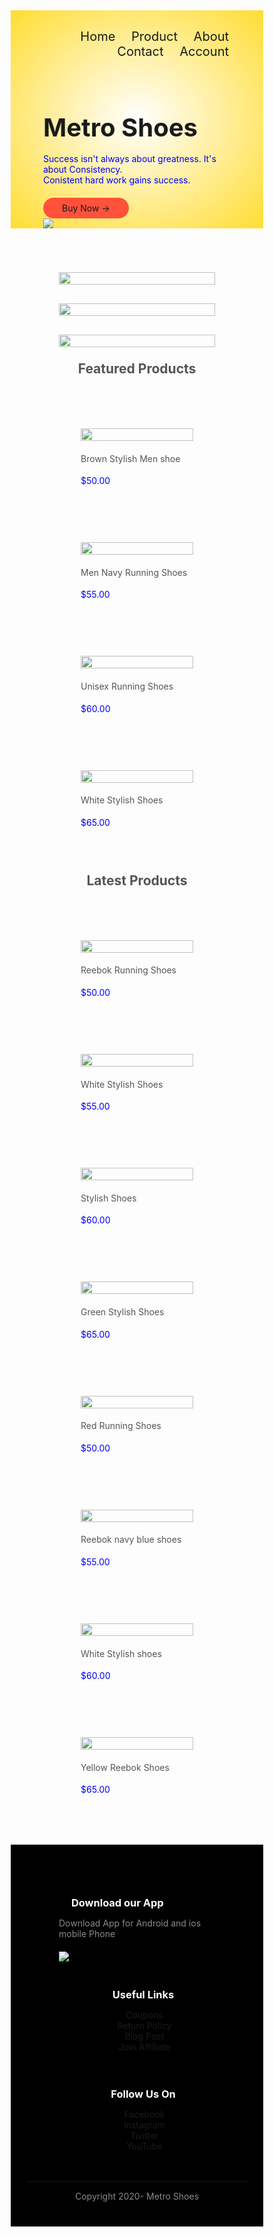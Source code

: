 <html lang="en">
<head>
    <meta charset="UTF-8">
    <meta name="viewport" content="width=device-width, initial-scale=1.0">
    <title>Metro Shoes</title>
    <link rel="stylesheet" href="p.css">
    <link href="https://fonts.googleapis.com/css2?family=Poppins:wght@400;500;600;700&display=swap" rel="stylesheet">
    <link rel="stylesheet" href="https://stackpath.bootstrapcdn.com/font-awesome/4.7.0/css/font-awesome.min.css">
    <style>
    *{
    box-sizing: border-box;
}
.navbar{
    display: flex;
    padding:10px;
}
nav{
    flex :   auto      ;
    text-align: right;
    font-size: 20px;
}
nav ul{
    display: inline-block;
    list-style-type: none;
}
nav ul li{
    display: inline-block;
    margin-right: 20px; 
}
nav li:hover{
    background:#FFF3F3;
}
a{
    text-decoration: none;
    color: red;
}
p{
    color:blue;
    margin-bottom: 20px;
}
.container{
    max-width: 1300px;
    margin:auto;
    padding-left: 25px;
    padding-right: 25px;
}
.row{
    display: flex;
    align-items: center;
    flex-wrap: wrap;
    justify-content: space-around;
}
.col-2{
    flex-basis:50%;
    min-width:300px;
}
.col-2 img{
    max-width:100%;
    padding:0px 0;   
}
.col-2 h1{
    font-size: 40px;
    line-height: 0px;
    margin: 10px 0px;    
}   
.btn{
    display: inline-block;
    background:#ff523b;
    color: #fff;
    padding:8px 30px;
    border-radius: 30px;
}
.btn:hover{
    background: #563434;
}
.header{
    background: radial-gradient(#fff, #fd3) ;
}
.header .row{
    margin-top: 70px;
}
.categories{
    margin:70px 0;
}
.col-3{
    flex-basis:30%;
    min-width: 250px;
    margin-bottom: 30px;
}
.col-3 img{
    width:100%;
}
.small-container{
    max-width:1080px;
    margin:auto;
    padding-left: 25px;
    padding-right: 25px;
}
.col-4{
    flex-basis:25%;
    padding:10px;
    min-width:200px;
    margin-bottom: 50px;     
}
.col-4 img{
    width: 100%;
}
.title{
    text-align: center;
    margin: 0 auto 80px;
    position:relative;
    line-height:10px;
    color: #555;
}
h4{
    color:#555;
    font-weight:normal;
}
.col-4 p{
    font-size:14px;
}
.rating .fa{
    color:#ff523b
}
.footer{
    background: black; 
    color: #8a8a8a;
    font-size: 14px;
    padding:60px 0 20px;    
}
.footer p{
    color: #8a8a8a;
}
.footer h3{
    color: #fff;
    margin-bottom: 11px;
    margin-left: 20px   ;
}
.footer-col-1{
    flex-basis: 30%;
}
.footer-col-3, .footer-col-4{
    flex-basis: 12%;
    text-align:center;
}
.footer-col-1, .footer-col-3, .footer-col-4{
    min-width : 250px;
    margin-bottom:20px;
}
.footer-col-1 li, .footer-col-2 li:hover{
    color: #ffebcc;
}
.app-logo{
    margin-top: 20px;
}
ul{
    list-style-type: none;
}
.app-logo img{
    width: 140px;
}
footer hr{
    border: none;
    background: #b5b5b5;
    height:2px;
    margin: 20px 0;
}
.copyright{
    text-align: center; 
}
.menu-icon{
width:28px;
display:none;   
}
@media only screen and (max-width:800px){
    nav ul{
        position:absolute;
        top: 70px; 
        left:0;
        background: #333;
        width:100%;
        overflow: hidden;
        transition: max-height 0.5s;
    }
    nav ul li{
        display: block;
        margin-right: 50px;
        margin-top: 10px;
        margin-bottom: 10px;  
    } 
    nav ul li a{
        color:#fff; 
    }
    .menu-icon{
        display: block;
        cursor: pointer;
    }
}
@media only screen and (max-width:600px){
    .row{
        text-align: center;
    }
    .col-2, .col-3, .col-4{
        flex-basis: 100%;
    }
}
    </style>
</head>
<body>
    <div class="header">
    <div class="container">
        <div class="navbar">
            <nav>
                <ul id="menuitems">
                    <li><a href="">Home</a></li>
                    <li><a href="">Product</a></li>
                    <li><a href="">About</a></li>
                    <li><a href="">Contact</a></li>
                    <li><a href="">Account   </a></li>
                </ul>
            </nav>
            <img src="rsz_menuresize-removebg-preview.png" class="menu-icon" onclick="menutoggle()">
        </div>
        <div class="row">   
            <div class="col-2"><h1>Metro Shoes</h1> <br>
            <p>Success isn't always about greatness. It's about Consistency.<br> Conistent hard work gains success.   </p>
            <a href="" class="btn">Buy Now &#8594;</a>
            </div>
            <div class="col-2">
                <img src="shoe_2-removebg-preview.png"  >
            </div>
        </div>
    </div>
</div>
<div class="categories">
    <div class="small-container">
        <div class="row">
            <div class="col-3"><img src="unsplash6.jpg"></div>
            <div class="col-3"><img src="unsplash2.jpg"></div>
            <div class="col-3"><img src="unsplash4.jpg"></div>
        </div>
    </div>
    <div class="small-container">
        <h2 class="title">Featured Products</h2>
        <div class="row">
            <div class="col-4">
                <img src="s1.jpg">
                <h4>Brown Stylish Men shoe</h4>
            <div class="rating">
              <i class="fa fa-star"></i>
              <i class="fa fa-star"></i>
              <i class="fa fa-star"></i>
              <i class="fa fa-star-half"></i>
              <i class="fa fa-star-o"></i>
            </div>
            <p>$50.00</p>
            </div>
            <div class="col-4">
                <img src="s2.jpg">
                <h4>Men Navy Running Shoes</h4>
            <div class="rating">
              <i class="fa fa-star"></i>
              <i class="fa fa-star"></i>
              <i class="fa fa-star"></i>
              <i class="fa fa-star"></i>
              <i class="fa fa-star"></i>
            </div>
            <p>$55.00</p>
            </div>
            <div class="col-4">
                <img src="s3.jpg">
                <h4>Unisex Running Shoes</h4>
            <div class="rating">
              <i class="fa fa-star"></i>
              <i class="fa fa-star"></i>
              <i class="fa fa-star"></i>
              <i class="fa fa-star"></i>
              <i class="fa fa-star-o"></i>
            </div>
            <p>$60.00</p>
            </div>
            <div class="col-4">
                <img src="s6.jpg">
                <h4>White Stylish Shoes</h4>
            <div class="rating">
              <i class="fa fa-star"></i>
              <i class="fa fa-star"></i>
              <i class="fa fa-star"></i>
              <i class="fa fa-star-half"></i>
              <i class="fa fa-star-o"></i>
            </div>
            <p>$65.00</p>
            </div>
        </div>
        <h2 class="title">Latest Products</h2>
        <div class="row">
            <div class="col-4">
                <img src="s7.jpg">
                <h4> Reebok Running Shoes</h4>
            <div class="rating">
              <i class="fa fa-star"></i>
              <i class="fa fa-star"></i>
              <i class="fa fa-star"></i>
              <i class="fa fa-star-half"></i>
              <i class="fa fa-star-o"></i>
            </div>
            <p>$50.00</p>
            </div>
            <div class="col-4">
                <img src="s8.jpg">
                <h4>White Stylish Shoes</h4>
            <div class="rating">
              <i class="fa fa-star"></i>
              <i class="fa fa-star"></i>
              <i class="fa fa-star"></i>
              <i class="fa fa-star"></i>
              <i class="fa fa-star"></i>
            </div>
            <p>$55.00</p>
            </div>
            <div class="col-4">
                <img src="s9.jpg">
                <h4> Stylish Shoes</h4>
            <div class="rating">
              <i class="fa fa-star"></i>
              <i class="fa fa-star"></i>
              <i class="fa fa-star"></i>
              <i class="fa fa-star"></i>
              <i class="fa fa-star-o"></i>
            </div>
            <p>$60.00</p>
            </div>
            <div class="col-4">
                <img src="s10.jpg">
                <h4>Green Stylish Shoes</h4>
            <div class="rating">
              <i class="fa fa-star"></i>
              <i class="fa fa-star"></i>
              <i class="fa fa-star"></i>
              <i class="fa fa-star-half"></i>
              <i class="fa fa-star-o"></i>
            </div>
            <p>$65.00</p>
            </div>
    </div>
    <div class="row">
        <div class="col-4">
            <img src="s11.jpg">
            <h4>Red Running Shoes</h4>
        <div class="rating">
          <i class="fa fa-star"></i>
          <i class="fa fa-star"></i>
          <i class="fa fa-star"></i>
          <i class="fa fa-star-half"></i>
          <i class="fa fa-star-o"></i>
        </div>
        <p>$50.00</p>
        </div>
        <div class="col-4">
            <img src="s12.jpg">
            <h4>Reebok navy blue shoes</h4>
        <div class="rating">
          <i class="fa fa-star"></i>
          <i class="fa fa-star"></i>
          <i class="fa fa-star"></i>
          <i class="fa fa-star"></i>
          <i class="fa fa-star"></i>
        </div>
        <p>$55.00</p>
        </div>
        <div class="col-4">
            <img src="s13.jpg">
            <h4>White Stylish shoes</h4>
        <div class="rating">
          <i class="fa fa-star"></i>
          <i class="fa fa-star"></i>
          <i class="fa fa-star"></i>
          <i class="fa fa-star"></i>
          <i class="fa fa-star-o"></i>
        </div>
        <p>$60.00</p>
        </div>
        <div class="col-4">
            <img src="s15.jpg">
            <h4>Yellow Reebok Shoes</h4>
        <div class="rating">
          <i class="fa fa-star"></i>
          <i class="fa fa-star"></i>
          <i class="fa fa-star"></i>
          <i class="fa fa-star-half"></i>
          <i class="fa fa-star-o"></i>
        </div>
        <p>$65.00</p>
        </div>
</div>
</div>
<div class="footer">
    <div class="container">
        <div class="row">
            <div class="footer-col-1">
                <h3>Download our App</h3>
                <p>Download App for Android and ios mobile Phone</p>
                <div class="applogo">
                   <a href=""> <img src="rsz_s18.jpg"></a>
                </div>
            </div>
            <div class="footer-col-3">
                <h3>Useful Links</h3>
                <ul>
                    <a href="">
                    <li>Coupons</li>
                    <li>Return Policy</li>
                    <li>Blog Post</li>
                     <li>Join Affiliate</li>
                    </a>
                </ul>
    </div>
    <div class="footer-col-4">
        <h3>Follow Us On</h3>
        <ul>
            <a href="">
            <li>Facebook</li>
            <li>Instagram</li>
            <li>Twitter</li>
             <li>YouTube</li>
            </a>
        </ul>
</div>
        </div>
        <hr>
        <p class="copyright">Copyright 2020- Metro Shoes</p>
    </div>
</div>
</div>
<script>
    var menuitems = document.getElementById("menuitems");
menuitems.style.maxHeight = "0px";
function menutoggle(){
    if(menuitems.style.maxHeight == "0px")
    {
        menuitems.style.maxHeight = "200px";
    }
    else{
        menuitems.style.maxHeight ="0px";
    }
}
</Script>
</body>
</html>
